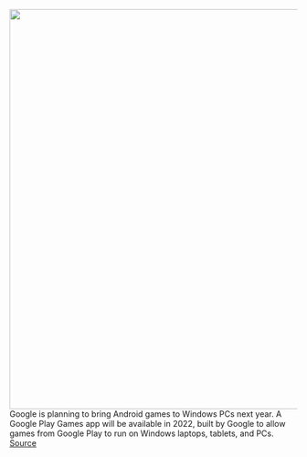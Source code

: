 <img src='https://cdn.vox-cdn.com/thumbor/-NDhrN8KB0hLk9deEiPAVA2JHdU=/0x0:2560x1440/1200x800/filters:focal(1076x516:1484x924)/cdn.vox-cdn.com/uploads/chorus_image/image/70253063/ffT36Kl.0.png' width='700px' /><br/>
Google is planning to bring Android games to Windows PCs next year. A Google Play Games app will be available in 2022, built by Google to allow games from Google Play to run on Windows laptops, tablets, and PCs.
<a href='https://www.theverge.com/2021/12/9/22827037/google-android-games-windows-pc-google-play-games'> Source <a/>